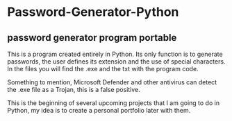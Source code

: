 # Password-Generator-Python
password generator program portable
-----------------------------------
This is a program created entirely in Python. Its only function is to generate passwords, the user defines its extension and the use of special characters.
In the files you will find the .exe and the txt with the program code.

Something to mention, Microsoft Defender and other antivirus can detect the .exe file as a Trojan, this is a false positive.

This is the beginning of several upcoming projects that I am going to do in Python, my idea is to create a personal portfolio later with them.

